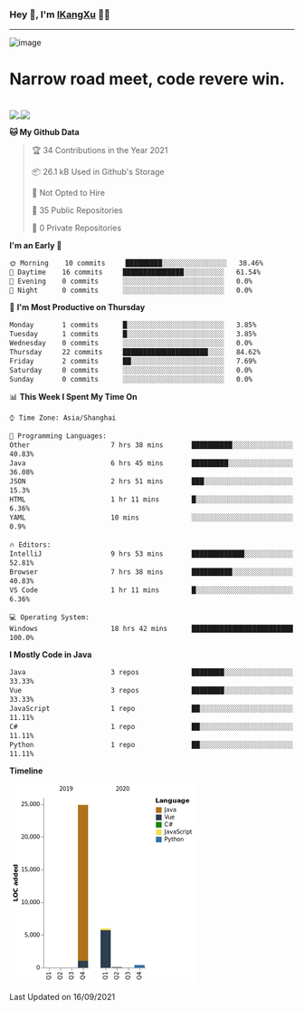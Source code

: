 ### Hey 👋, I'm [IKangXu](https://ikangxu.cn) 👨‍💻

---

![image](https://user-images.githubusercontent.com/17905150/129289038-45b612fe-c13c-4f7a-9e07-4000ff932787.png)

<h1>Narrow road meet, code revere win.</h1>

<br />

<a href="#">
  <img align="center" src="https://github-readme-stats.vercel.app/api?username=IKangXu&show_icons=true&layout=compact&theme=graywhite&hide_border=true&locale=en" />
</a>
<a href="#">
  <img align="center" src="https://github-readme-stats.vercel.app/api/top-langs/?username=IKangXu&layout=compact&theme=graywhite&locale=en&hide_border=true" />
</a>

<!--
<a href="#">
  <img align="center" src="https://github-profile-trophy.vercel.app/?username=IKangXu&no-frame=true&no-bg=true" />
</a>


<a href="#">
  <img align="center" src="https://activity-graph.herokuapp.com/graph?username=IKangXu&bg_color=ffffff&color=000000&line=000000&point=000000&area=true&hide_border=true" />
</a>
-->

<!--START_SECTION:waka-->
**🐱 My Github Data** 

> 🏆 34 Contributions in the Year 2021
 > 
> 📦 26.1 kB Used in Github's Storage 
 > 
> 🚫 Not Opted to Hire
 > 
> 📜 35 Public Repositories 
 > 
> 🔑 0 Private Repositories  
 > 
**I'm an Early 🐤** 

```text
🌞 Morning    10 commits     █████████░░░░░░░░░░░░░░░░   38.46% 
🌆 Daytime    16 commits     ███████████████░░░░░░░░░░   61.54% 
🌃 Evening    0 commits      ░░░░░░░░░░░░░░░░░░░░░░░░░   0.0% 
🌙 Night      0 commits      ░░░░░░░░░░░░░░░░░░░░░░░░░   0.0%

```
📅 **I'm Most Productive on Thursday** 

```text
Monday       1 commits      █░░░░░░░░░░░░░░░░░░░░░░░░   3.85% 
Tuesday      1 commits      █░░░░░░░░░░░░░░░░░░░░░░░░   3.85% 
Wednesday    0 commits      ░░░░░░░░░░░░░░░░░░░░░░░░░   0.0% 
Thursday     22 commits     █████████████████████░░░░   84.62% 
Friday       2 commits      ██░░░░░░░░░░░░░░░░░░░░░░░   7.69% 
Saturday     0 commits      ░░░░░░░░░░░░░░░░░░░░░░░░░   0.0% 
Sunday       0 commits      ░░░░░░░░░░░░░░░░░░░░░░░░░   0.0%

```


📊 **This Week I Spent My Time On** 

```text
⌚︎ Time Zone: Asia/Shanghai

💬 Programming Languages: 
Other                    7 hrs 38 mins       ██████████░░░░░░░░░░░░░░░   40.83% 
Java                     6 hrs 45 mins       █████████░░░░░░░░░░░░░░░░   36.08% 
JSON                     2 hrs 51 mins       ███░░░░░░░░░░░░░░░░░░░░░░   15.3% 
HTML                     1 hr 11 mins        █░░░░░░░░░░░░░░░░░░░░░░░░   6.36% 
YAML                     10 mins             ░░░░░░░░░░░░░░░░░░░░░░░░░   0.9%

🔥 Editors: 
IntelliJ                 9 hrs 53 mins       █████████████░░░░░░░░░░░░   52.81% 
Browser                  7 hrs 38 mins       ██████████░░░░░░░░░░░░░░░   40.83% 
VS Code                  1 hr 11 mins        █░░░░░░░░░░░░░░░░░░░░░░░░   6.36%

💻 Operating System: 
Windows                  18 hrs 42 mins      █████████████████████████   100.0%

```

**I Mostly Code in Java** 

```text
Java                     3 repos             ████████░░░░░░░░░░░░░░░░░   33.33% 
Vue                      3 repos             ████████░░░░░░░░░░░░░░░░░   33.33% 
JavaScript               1 repo              ██░░░░░░░░░░░░░░░░░░░░░░░   11.11% 
C#                       1 repo              ██░░░░░░░░░░░░░░░░░░░░░░░   11.11% 
Python                   1 repo              ██░░░░░░░░░░░░░░░░░░░░░░░   11.11%

```


**Timeline**

![Chart not found](https://raw.githubusercontent.com/IKangXu/IKangXu/main/charts/bar_graph.png) 


 Last Updated on 16/09/2021
<!--END_SECTION:waka-->

